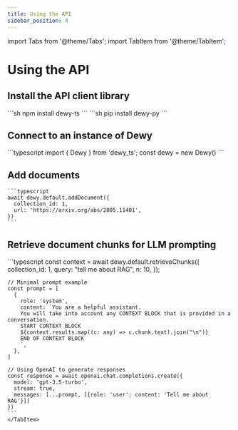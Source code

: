 ```yaml
---
title: Using the API
sidebar_position: 4
--- 
```


import Tabs from '@theme/Tabs';
import TabItem from '@theme/TabItem';

# Using the API


## Install the API client library

<Tabs groupId="language">
    <TabItem value="typescript" label="typescript" default>
    ```sh
    npm install dewy-ts
    ```
    </TabItem>
    <TabItem value="python" label="python">
    ```sh
    pip install dewy-py
    ```
    </TabItem>
</Tabs>

## Connect to an instance of Dewy

<Tabs groupId="language">
    <TabItem value="typescript">
    ```typescript
    import { Dewy } from 'dewy_ts';
    const dewy = new Dewy()
    ```
    </TabItem>
</Tabs>

## Add documents
    ```typescript
    await dewy.default.addDocument({
      collection_id: 1,
      url: 'https://arxiv.org/abs/2005.11401',
    })
    ```

## Retrieve document chunks for LLM prompting

<Tabs groupId="language">
    <TabItem value="typescript">
    ```typescript
    const context = await dewy.default.retrieveChunks({
      collection_id: 1,
      query: "tell me about RAG", 
      n: 10,
    });

    // Minimal prompt example
    const prompt = [
      {
        role: 'system',
        content: `You are a helpful assistant.
        You will take into account any CONTEXT BLOCK that is provided in a conversation.
        START CONTEXT BLOCK
        ${context.results.map((c: any) => c.chunk.text).join("\n")}
        END OF CONTEXT BLOCK
        `,
      },
    ]

    // Using OpenAI to generate responses
    const response = await openai.chat.completions.create({
      model: 'gpt-3.5-turbo',
      stream: true,
      messages: [...prompt, [{role: 'user': content: 'Tell me about RAG'}]]
    })
    ```
    </TabItem>
</Tabs>